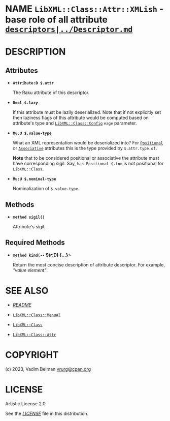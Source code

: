 NAME `LibXML::Class::Attr::XMLish` - base role of all attribute [`descriptors|../Descriptor.md`](`descriptors|../Descriptor.md`)
================================================================================================================================

DESCRIPTION
===========

Attributes
----------

  * **`Attribute:D $.attr`**

    The Raku attribute of this descriptor.

  * **`Bool $.lazy`**

    If this attribute must be lazily deserialized. Note that if not explicitly set then laziness flags of this attribute would be computed based on attribute's type and [`LibXML::Class::Config`](../Config.md) `eage` parameter.

  * **`Mu:U $.value-type`**

    What an XML representation would be deserialized into? For [`Positional`](https://docs.raku.org/type/Positional) or [`Associative`](https://docs.raku.org/type/Associative) attributes this is the type provided by `$.attr.type.of`.

    **Note** that to be considered positional or associative the attribute must have corresponding sigil. Say, `has Positional $.foo` is not positional for `LibXML::Class`.

  * **`Mu:U $.nominal-type`**

    Nominalization of `$.value-type`.

Methods
-------

  * **`method sigil()`**

    Attribute's sigil.

Required Methods
----------------

  * **`method kind(--` Str:D) {...}**>

    Return the most concise description of attribute descriptor. For example, *"value element"*.

SEE ALSO
========

  * [*README*](../../../../../README.md)

  * [`LibXML::Class::Manual`](Class/Manual.md)

  * [`LibXML::Class`](../Class.md)

  * [`LibXML::Class::Attr`](../Attr.md)

COPYRIGHT
=========

(c) 2023, Vadim Belman <vrurg@cpan.org>

LICENSE
=======

Artistic License 2.0

See the [*LICENSE*](../../../../LICENSE) file in this distribution.

